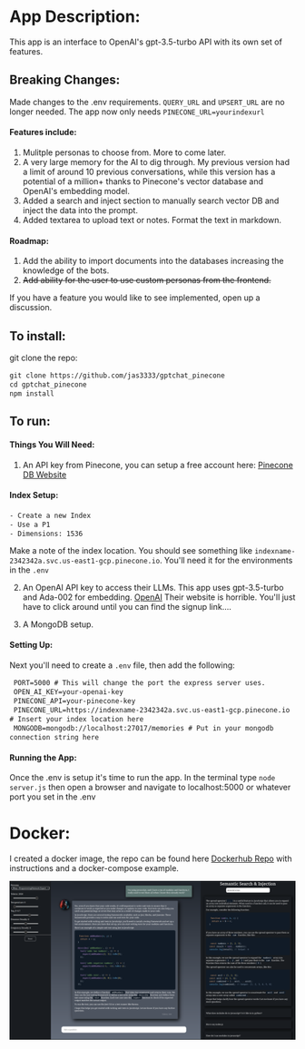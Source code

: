 # App Description:

This app is an interface to OpenAI's gpt-3.5-turbo API with its own set of features.

## Breaking Changes:

Made changes to the .env requirements. `QUERY_URL` and `UPSERT_URL` are no longer needed. The app now only needs
`PINECONE_URL=yourindexurl`

#### Features include:

1. Mulitple personas to choose from. More to come later.
2. A very large memory for the AI to dig through. My previous version had a limit of
   around 10 previous conversations, while this version has a potential of a million+ thanks to
   Pinecone's vector database and OpenAI's embedding model.
3. Added a search and inject section to manually search vector DB and inject the data into the prompt.
4. Added textarea to upload text or notes. Format the text in markdown.

#### Roadmap:

1. Add the ability to import documents into the databases increasing the knowledge of the bots.
2. ~~Add ability for the user to use custom personas from the frontend.~~

If you have a feature you would like to see implemented, open up a discussion.

## To install:

git clone the repo:

```
git clone https://github.com/jas3333/gptchat_pinecone
cd gptchat_pinecone
npm install
```

## To run:

#### Things You Will Need:

1. An API key from Pinecone, you can setup a free account here: [Pinecone DB Website](https://www.pinecone.io/)

#### Index Setup:

    - Create a new Index
    - Use a P1
    - Dimensions: 1536

Make a note of the index location. You should see something like `indexname-2342342a.svc.us-east1-gcp.pinecone.io`. You'll need it for the
environments in the `.env`

2. An OpenAI API key to access their LLMs. This app uses gpt-3.5-turbo and Ada-002 for embedding. [OpenAI](https://openai.com)
   Their website is horrible. You'll just have to click around until you can find the signup link....

3. A MongoDB setup.

#### Setting Up:

Next you'll need to create a `.env` file, then add the following:

```
 PORT=5000 # This will change the port the express server uses.
 OPEN_AI_KEY=your-openai-key
 PINECONE_API=your-pinecone-key
 PINECONE_URL=https://indexname-2342342a.svc.us-east1-gcp.pinecone.io # Insert your index location here
 MONGODB=mongodb://localhost:27017/memories # Put in your mongodb connection string here

```

#### Running the App:

Once the .env is setup it's time to run the app. In the terminal type `node server.js` then open a browser and navigate to localhost:5000 or whatever port you
set in the .env

# Docker:

I created a docker image, the repo can be found here [Dockerhub Repo](https://hub.docker.com/r/jas313/gpt-chatbot) with instructions and a docker-compose example.

![](images/chat.png)

